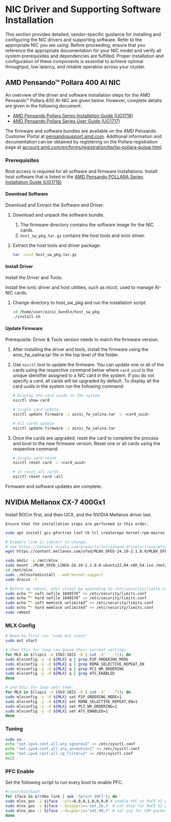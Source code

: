 # NIC Driver and Supporting Software Installation

This section provides detailed, vendor-specific guidance for installing and configuring the NIC drivers and supporting software. Refer to the appropriate NIC you are using. Before proceeding, ensure that you reference the appropriate documentation for your NIC model and verify all system prerequisites and dependencies are fulfilled. Proper installation and configuration of these components is essential to achieve optimal throughput, low latency, and reliable operation across your cluster.

## AMD Pensando™ Pollara 400 AI NIC

An overview of the driver and software installation steps for the AMD Pensando™ Pollara 400 AI-NIC are given below. However, complete details are given in the following document:

* [AMD Pensando Pollara Series Installation Guide (UG1716)](https://docs.amd.com/r/en-US/ug1716-pollara-series-installation-guide)
* [AMD Pensando Pollara Series User Guide (UG1717)](https://docs.amd.com/r/en-US/ug1717-pollara-series-user-guide)

The firmware and software bundles are available on the AMD Pensando Customer Portal at [pensandosupport.amd.com](https://pensandosupport.amd.com/). Additional information and documentation can be obtained by registering on the Pollara registration page at [account.amd.com/en/forms/registration/tip/tip-pollara-pulsar.html](https://account.amd.com/en/forms/registration/tip/tip-pollara-pulsar.html).

### Prerequisites

Root access is required for all software and firmware installations. Install host software that is listed in the [AMD Pensando POLLARA Series Installation Guide (UG1716)](https://docs.amd.com/r/en-US/ug1716-pollara-series-installation-guide)

#### Download Software

Download and Extract the Software and Driver:

1. Download and unpack the software bundle.
   1. The firmware directory contains the software image for the NIC cards.
   2. `host_sw_pkg.tar.gz` contains the host tools and ionic driver.
2. Extract the host tools and driver package:

   ```bash
   tar -xzvf host_sw_pkg.tar.gz
   ```

#### Install Driver

Install the Driver and Tools:

Install the ionic driver and host utilities, such as nicctl, used to manage AI-NIC cards.

1. Change directory to host_sw_pkg and run the installation script:

   ```bash
   cd /home/user/ainic_bundle/host_sw_pkg
   ./install.sh
   ```

#### Update Firmware

Prerequisite: Driver & Tools version needs to match the firmware version.

1. After installing the driver and tools, install the firmware using the ainic_fw_salina.tar file in the top level of the folder.
2. Use `nicctl` tool to update the firmware. You can update one or all of the cards using the respective command below where `card_uuid` is the unique identifier assigned to a NIC card in the system. If you do not specify a card, all cards will be upgraded by default. To display all the card uuids in the system run the following command:

   ```bash
   # Display the card uuids in the system
   nicctl show card

   # Single card update
   nicctl update firmware -i ainic_fw_salina.tar -c <card_uuid>

   # All cards update
   nicctl update firmware -i ainic_fw_salina.tar
   ```

3. Once the cards are upgraded, reset the card to complete the process and boot to the new firmware version. Reset one or all cards using the respective command:

   ```bash
   # Single card reset
   nicctl reset card -c <card_uuid>

   # or reset all cards
   nicctl reset card –all
   ```

Firmware and software updates are complete.

## NVIDIA Mellanox CX-7 400Gx1

Install ROCm first, and then UCX, and the NVIDIA Mellanox driver last.

```{note}
Ensure that the installation steps are performed in this order.
```

```bash
sudo apt install gcc-gfortran lsof tk tcl createrepo kernel-rpm-macros perl-sigtrap libtool

# Example link is subject to change,
# see https://network.nvidia.com/products/infiniband-drivers/linux/mlnx_ofed/
wget https://content.mellanox.com/ofed/MLNX_OFED-24.10-2.1.8.0/MLNX_OFED_LINUX-24.10-2.1.8.0-ubuntu22.04-x86_64.iso

sudo mkdir -p /mnt/mlnx
sudo mount ./MLNX_OFED_LINUX-24.10-2.1.8.0-ubuntu22.04-x86_64.iso /mnt/mlnx
cd /mnt/mlnx
sudo ./mlnxofedinstall --add-kernel-support
sudo dracut -f

# Before we reboot, edit ulimit by appending to /etc/security/limits.conf
sudo echo “* soft nofile 1048576” >> /etc/security/limits.conf
sudo echo “* hard nofile 1048576” >> /etc/security/limits.conf
sudo echo “* soft memlock unlimited” >> /etc/security/limits.conf
sudo echo “* hard memlock unlimited” >> /etc/security/limits.conf
sudo reboot
```

### MLX Config

```bash
# Need to first run "sudo mst start"
sudo mst start

# then this for loop can queue their current settings:
for MLX in $(lspci -d 15b3:1021 -D | cut -d' ' -f1); do
sudo mlxconfig -y -d ${MLX} q | grep P2P_ORDERING_MODE
sudo mlxconfig -y -d ${MLX} q | grep RDMA_SELECTIVE_REPEAT_EN
sudo mlxconfig -y -d ${MLX} q | grep PCI_WR_ORDERING
sudo mlxconfig -y -d ${MLX} q | grep ATS_ENABLED
done

# and this for loop sets them:
for MLX in $(lspci -d 15b3:1021 -D | cut -d' ' -f1); do
sudo mlxconfig -y -d ${MLX} set P2P_ORDERING_MODE=1
sudo mlxconfig -y -d ${MLX} set RDMA_SELECTIVE_REPEAT_EN=1
sudo mlxconfig -y -d ${MLX} set PCI_WR_ORDERING=1
sudo mlxconfig -y -d ${MLX} set ATS_ENABLED=1
done
```

### Tuning

```bash
sudo su -
echo "net.ipv4.conf.all.arp_ignore=2" >> /etc/sysctl.conf
echo "net.ipv4.conf.all.arp_announce=1" >> /etc/sysctl.conf
echo "net.ipv4.conf.all.rp_filter=2" >> /etc/sysctl.conf
exit
```

### PFC Enable

Set the following script to run every boot to enable PFC.

```bash
#!/usr/bin/bash
for iface in $(rdma link | awk '{print $NF}'); do
sudo mlnx_qos -i $iface --pfc=0,0,0,1,0,0,0,0 # enable PFC on RoCE V2 packets -- priority 3 (TC 3)
sudo mlnx_qos -i $iface --dscp2prio='set,26,3' # set dscp for RoCE V2 packets -- prority 3 (TC 3)
sudo mlnx_qos -i $iface --dscp2prio='set,48,7' # set scp for CNP packets -- priority 7 (TC 7)
done
```
